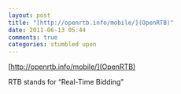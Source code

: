 ```yaml
---
layout: post
title: "[http://openrtb.info/mobile/](OpenRTB)"
date: 2011-06-13 05:44
comments: true
categories: stumbled upon
---
```

[http://openrtb.info/mobile/](OpenRTB)


RTB stands for “Real-Time Bidding”

